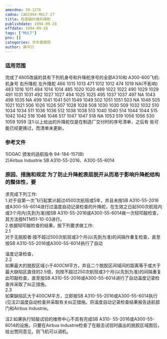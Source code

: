 ```yaml
---
amendno: 39-1276  
cadno: CAD1994-MULT-27  
title: 检查碳纤维升降舵  
publishdate: 1994-09-28  
effdate: 1994-09-28  
tags: ["MULT"]  
pns: []  
categories: 华东管理局  
author: 薛平贝  
---
```

  
### 适用范围  
完成了4805改装的具有下列机身号和升降舵序号的全部A310和
A300-600飞机: 机身号 右升降舵 左升降舵 466 1015  1013 471 1012  1012 474 1019  NA(不影响) 483 1016  1011 484 1014  1014 485 1020  1020 489 1022  1022 490 1029  1029 491 1031  1031 492 1027  1027 494 1025  1025 495 1037  1037 497 NA 1043 498 1035  NA 499 1041  1041 501 1049  1049
502 1051  1051 503 NA 1048 505 1021  1021 506 1026  1026 507 1028  1028 508 1030  1030 509 1032  1032 510 1034  1034 511 1036  1036 512 1038  1038 513 1040  1040 514 1044  1044 515 1042  1042 516 1046  1046 517 1047  1047 518 NA 1053 519 1056  1056 530 1059  1059
注1:以上给出的升降舵仅是在制造厂交付时的序号清单，之后有
些可能已经更换过，而清单未更新。  
  
<!--more-->  
### 参考文件  
1)DGAC 颁发的适航指令 94-184-157(B)  
    2)Airbus Industrie SB A310-55-2016、A300-55-6014  
  
### 原因、措施和规定     为了防止升降舵表层脱开从而易于影响升降舵结构的整体性，要  
求完成下列工作:  
    1.对于自第一次飞行起累计超过4500次航班或5年，并且未按SB A310-55-2016或A300-55-6014进行过温度自动记录检查的升降舵，在生效之日起500次航班内或3个月内(先到为准)按SB A310-55-2016或A300-55-6014做一次轻叩敲检查，其方法按NTM51-10-03进行。  
    2.依据轻叩敲检查的结果，按下列要求做工作:  
2.1  
 对于无脱胶者:按不超过500次航班或3个月(以先到为准)的间隔作重复检查，直至按SB A310-55-2016或A300-55-6014执行了自动  
  
      
温度记录检查，  
2.2  
 如果最大的脱胶区域小于400CM平方，并且二个脱胶区间域间的距离等于或大于最大缺陷区直径的2.5倍，则按不超过250次航班或3个月(以先到为准)的间隔重复此叩敲检查，直至按SB A310-55-2016或A300-55-6014进行了自动温度记录检查并采取了纠正措施。  
2.3  
 如果缺陷区大于400CM平方，立即按SB A310-55-2016或A300-55-6014执行(见注2)温度自动检查并采取有关纠正措施。将温度自动记录检查结果报告适航部门和Airbus Industrie。  
  
 注2:如果执行轻敲试验的维修中心不具有完成SB A310- 55-2016或A300-55-6014的设施，只要在Airbus Industrie检查了在敲击试验时画出的脱胶区域图后，给出赞同意见，则飞机可以调机。  
